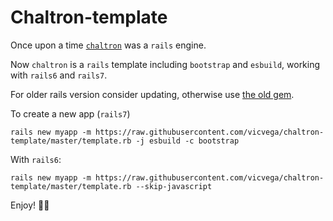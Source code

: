 # Chaltron-template
Once upon a time [`chaltron`](https://github.com/vicvega/chaltron) was a `rails` engine.

Now `chaltron` is a `rails` template including `bootstrap` and `esbuild`, working with `rails6` and `rails7`.

For older rails version consider updating, otherwise use [the old gem](https://github.com/vicvega/chaltron).

To create a new app (`rails7`)

```
rails new myapp -m https://raw.githubusercontent.com/vicvega/chaltron-template/master/template.rb -j esbuild -c bootstrap
```

With `rails6`: 
```
rails new myapp -m https://raw.githubusercontent.com/vicvega/chaltron-template/master/template.rb --skip-javascript
```

Enjoy! 🍺🍺
